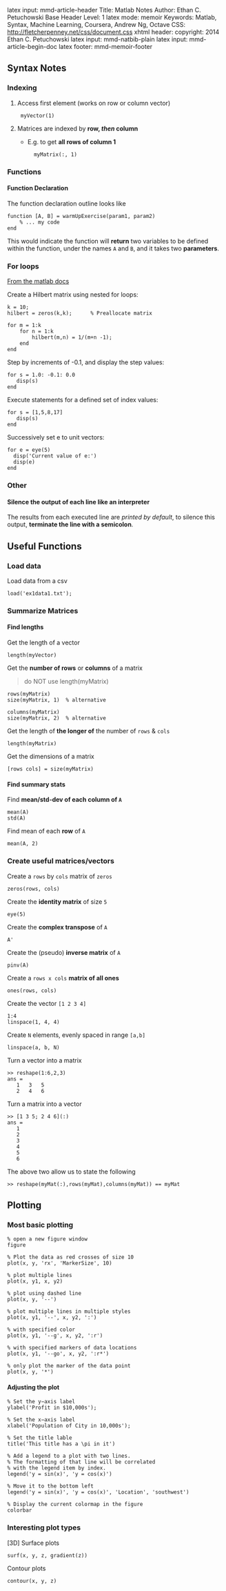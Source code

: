 latex input:		mmd-article-header
Title:		Matlab Notes
Author:		Ethan C. Petuchowski
Base Header Level:		1
latex mode:		memoir
Keywords:		Matlab, Syntax, Machine Learning, Coursera, Andrew Ng, Octave
CSS:		http://fletcherpenney.net/css/document.css
xhtml header:		<script type="text/javascript" src="http://cdn.mathjax.org/mathjax/latest/MathJax.js?config=TeX-AMS-MML_HTMLorMML">
</script>
copyright:			2014 Ethan C. Petuchowski
latex input:		mmd-natbib-plain
latex input:		mmd-article-begin-doc
latex footer:		mmd-memoir-footer

## Syntax Notes

### Indexing

1. Access first element (works on row or column vector)
        
        myVector(1)
        
2. Matrices are indexed by **row, *then* column**
    * E.g. to get **all rows of column 1**
    
            myMatrix(:, 1)

### Functions

#### Function Declaration

The function declaration outline looks like

    function [A, B] = warmUpExercise(param1, param2)
        % ... my code
    end

This would indicate the function will **return** two variables to be defined within the function, under the names `A` and `B`, and it takes two **parameters**.
### For loops

[From the matlab docs](http://www.mathworks.com/help/matlab/ref/for.html)

Create a Hilbert matrix using nested for loops:

    k = 10;
    hilbert = zeros(k,k);      % Preallocate matrix
    
    for m = 1:k
        for n = 1:k
            hilbert(m,n) = 1/(m+n -1);
        end
    end
     
Step by increments of -0.1, and display the step values:

    for s = 1.0: -0.1: 0.0
       disp(s)
    end
 
Execute statements for a defined set of index values:

    for s = [1,5,8,17]
       disp(s)
    end
 
Successively set e to unit vectors:

    for e = eye(5)
      disp('Current value of e:')
      disp(e)
    end

### Other
#### Silence the output of each line like an interpreter

The results from each executed line are *printed by default*, to silence this output, **terminate the line with a semicolon**.

## Useful Functions

### Load data
Load data from a csv

    load('ex1data1.txt');

### Summarize Matrices

#### Find lengths

Get the length of a vector

    length(myVector)
    
Get the **number of rows** or **columns** of a matrix

> do NOT use length(myMatrix)

    rows(myMatrix)   
    size(myMatrix, 1)  % alternative
    
    columns(myMatrix)
    size(myMatrix, 2)  % alternative
    
Get the length of **the longer of** the number of `rows` & `cols`

    length(myMatrix)
    
Get the dimensions of a matrix

    [rows cols] = size(myMatrix)

#### Find summary stats

Find **mean/std-dev of each column of `A`**

	mean(A)
	std(A)
	
Find mean of each **row** of `A`

	mean(A, 2)

### Create useful matrices/vectors
Create a `rows` by `cols` matrix of `zeros`

    zeros(rows, cols)

Create the **identity matrix** of size `5`

	eye(5)

Create the **complex transpose** of `A`

    A'

Create the (pseudo) **inverse matrix** of `A`

	pinv(A)

Create a `rows x cols` **matrix of all ones**

	ones(rows, cols)

Create the vector `[1 2 3 4]`

	1:4
	linspace(1, 4, 4)

Create `N` elements, evenly spaced in range `[a,b]`

	linspace(a, b, N)

Turn a vector into a matrix

    >> reshape(1:6,2,3)    
    ans =
       1   3   5
       2   4   6

Turn a matrix into a vector

    >> [1 3 5; 2 4 6](:)
    ans =
       1
       2
       3
       4
       5
       6

The above two allow us to state the following

    >> reshape(myMat(:),rows(myMat),columns(myMat)) == myMat

## Plotting

### Most basic plotting

    % open a new figure window
    figure
    
    % Plot the data as red crosses of size 10
    plot(x, y, 'rx', 'MarkerSize', 10)
    
    % plot multiple lines
    plot(x, y1, x, y2)
    
    % plot using dashed line
    plot(x, y, '--')
    
    % plot multiple lines in multiple styles
    plot(x, y1, '--', x, y2, ':')

    % with specified color
    plot(x, y1, '--g', x, y2, ':r')
    
    % with specified markers of data locations
    plot(x, y1, '--go', x, y2, ':r*')
    
    % only plot the marker of the data point
    plot(x, y, '*')
    
#### Adjusting the plot

    % Set the y−axis label
    ylabel('Profit in $10,000s');
    
    % Set the x−axis label
    xlabel('Population of City in 10,000s');
    
    % Set the title lable
    title('This title has a \pi in it')
    
    % Add a legend to a plot with two lines.
    % The formatting of that line will be correlated
    % with the legend item by index.
    legend('y = sin(x)', 'y = cos(x)')
    
    % Move it to the bottom left
    legend('y = sin(x)', 'y = cos(x)', 'Location', 'southwest')
        
    % Display the current colormap in the figure
    colorbar

### Interesting plot types

[3D] Surface plots

	surf(x, y, z, gradient(z))
	
Contour plots

	contour(x, y, z)
